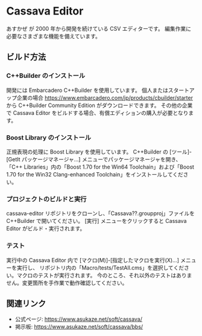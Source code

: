 # Cassava Editor

あすかぜ が 2000 年から開発を続けている CSV エディターです。
編集作業に必要なさまざまな機能を備えています。

## ビルド方法

### C++Builder のインストール

開発には Embarcadero C++Builder を使用しています。
個人またはスタートアップ企業の場合 https://www.embarcadero.com/jp/products/cbuilder/starter から C++Builder Community Edition がダウンロードできます。
その他の企業で Cassava Editor をビルドする場合、有償エディションの購入が必要となります。

### Boost Library のインストール

正規表現の処理に Boost Library を使用しています。
C++Builder の \[ツール\]-\[GetIt パッケージマネージャ...\] メニューでパッケージマネージャを開き、
「C++ Libraries」内の「Boost 1.70 for the Win64 Toolchain」および「Boost 1.70 for the Win32 Clang-enhanced Toolchain」をインストールしてください。

### プロジェクトのビルドと実行

cassava-editor リポジトリをクローンし、「Cassava\?\?.groupproj」ファイルを C++Builder で開いてください。
\[実行\] メニューをクリックすると Cassava Editor がビルド・実行されます。

### テスト

実行中の Cassava Editor 内で  \[マクロ(M)\]-\[指定したマクロを実行(X)...\] メニューを実行し、
リポジトリ内の「Macro/tests/TestAll.cms」を選択してください。マクロのテストが実行されます。
今のところ、それ以外のテストはありません。変更箇所を手作業で動作確認してください。

## 関連リンク

- 公式ページ: https://www.asukaze.net/soft/cassava/
- 掲示板: https://www.asukaze.net/soft/cassava/bbs/
